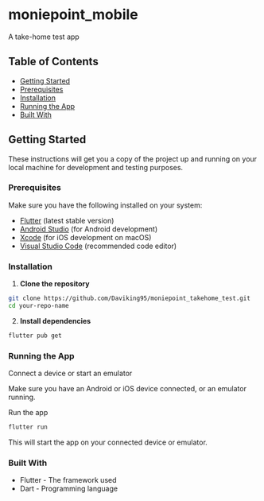 # moniepoint_mobile

A take-home test app

## Table of Contents

- [Getting Started](#getting-started)
- [Prerequisites](#prerequisites)
- [Installation](#installation)
- [Running the App](#running-the-app)
- [Built With](#built-with)

## Getting Started

These instructions will get you a copy of the project up and running on your local machine for development and testing purposes.

### Prerequisites

Make sure you have the following installed on your system:

- [Flutter](https://flutter.dev/docs/get-started/install) (latest stable version)
- [Android Studio](https://developer.android.com/studio) (for Android development)
- [Xcode](https://developer.apple.com/xcode/) (for iOS development on macOS)
- [Visual Studio Code](https://code.visualstudio.com/) (recommended code editor)

### Installation

1. **Clone the repository**

```bash
git clone https://github.com/Daviking95/moniepoint_takehome_test.git
cd your-repo-name
```

2. **Install dependencies**

```bash
flutter pub get
```


### Running the App
Connect a device or start an emulator

Make sure you have an Android or iOS device connected, or an emulator running.

Run the app

```bash
flutter run
```
This will start the app on your connected device or emulator.

### Built With
- Flutter - The framework used
- Dart - Programming language